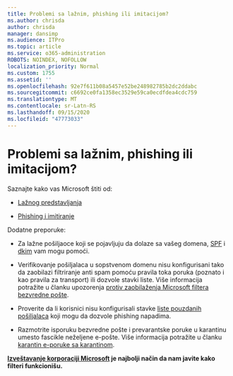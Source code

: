 ```yaml
---
title: Problemi sa lažnim, phishing ili imitacijom?
ms.author: chrisda
author: chrisda
manager: dansimp
ms.audience: ITPro
ms.topic: article
ms.service: o365-administration
ROBOTS: NOINDEX, NOFOLLOW
localization_priority: Normal
ms.custom: 1755
ms.assetid: ''
ms.openlocfilehash: 92e7f611b08a5457e52be248982785b2dc2ddabc
ms.sourcegitcommit: c6692ce0fa1358ec3529e59ca0ecdfdea4cdc759
ms.translationtype: MT
ms.contentlocale: sr-Latn-RS
ms.lasthandoff: 09/15/2020
ms.locfileid: "47773033"
---
```

# <a name="issues-with-spoofing-phishing-or-impersonation"></a>Problemi sa lažnim, phishing ili imitacijom?

Saznajte kako vas Microsoft štiti od:

- [Lažnog predstavljanja](https://docs.microsoft.com/microsoft-365/security/office-365-security/anti-spoofing-protection)

- [Phishing i imitiranje](https://docs.microsoft.com/microsoft-365/security/office-365-security/atp-anti-phishing)

Dodatne preporuke:

- Za lažne pošiljaoce koji se pojavljuju da dolaze sa vašeg domena, [SPF](https://docs.microsoft.com/microsoft-365/security/office-365-security/set-up-spf-in-office-365-to-help-prevent-spoofing) i [dkim](https://docs.microsoft.com/microsoft-365/security/office-365-security/use-dkim-to-validate-outbound-email) vam mogu pomoći.

- Verifikovanje pošiljalaca u sopstvenom domenu nisu konfigurisani tako da zaobilazi filtriranje anti spam pomoću pravila toka poruka (poznato i kao pravila za transport) ili dozvole stavki liste. Više informacija potražite u članku upozorenja [protiv zaobilaženja Microsoft filtera bezvredne pošte](https://docs.microsoft.com/exchange/troubleshoot/antispam/cautions-against-bypassing-spam-filters).

- Proverite da li korisnici nisu konfigurisali stavke [liste pouzdanih pošiljalaca](https://support.office.com/article/BE1BAEA0-BEAB-4A30-B968-9004332336CE) koji mogu da dozvole phishing napadima.

- Razmotrite isporuku bezvredne pošte i prevarantske poruke u karantinu umesto fascikle neželjene e-pošte. Više informacija potražite u članku [karantin e-poruke sa karantinom](https://docs.microsoft.com/microsoft-365/security/office-365-security/quarantine-email-messages).

**[Izveštavanje korporaciji Microsoft](https://support.office.com/article/b5caa9f1-cdf3-4443-af8c-ff724ea719d2) je najbolji način da nam javite kako filteri funkcionišu.**
